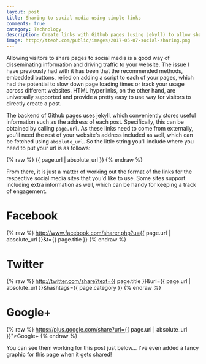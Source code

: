 ```yaml
---
layout: post
title: Sharing to social media using simple links
comments: true
category: Technology
description: Create links with Github pages (using jekyll) to allow sharing to social media without needing to load extra javascript
image: http://tteoh.com/public/images/2017-05-07-social-sharing.png
---
```


Allowing visitors to share pages to social media is a good way of disseminating information and driving traffic to your website. The issue I have previously had with it has been that the recommended methods, embedded buttons, relied on adding a script to each of your pages, which had the potential to slow down page loading times or track your usage across different websites. HTML hyperlinks, on the other hand, are universally supported and provide a pretty easy to use way for visitors to directly create a post.

<!--break-->

The backend of Github pages uses jekyll, which conveniently stores useful information such as the address of each post. Specifically, this can be obtained by calling `page.url`. As these links need to come from externally, you'll need the rest of your website's address included as well, which can be fetched using `absolute_url`. So the little string you'll include where you need to put your url is as follows:

{% raw %}
    {{ page.url | absolute_url }}
{% endraw %}

From there, it is just a matter of working out the format of the links for the respective social media sites that you'd like to use. Some sites support including extra information as well, which can be handy for keeping a track of engagement.

# Facebook

{% raw %}
    http://www.facebook.com/sharer.php?u={{ page.url | absolute_url }}&t={{ page.title }}
{% endraw %}

# Twitter

{% raw %}
    http://twitter.com/share?text={{ page.title }}&url={{ page.url | absolute_url }}&hashtags={{ page.category }}
{% endraw %}

# Google+

{% raw %}
https://plus.google.com/share?url={{ page.url | absolute_url }}">Google+</a></small>
{% endraw %}

You can see them working for this post just below... I've even added a fancy graphic for this page when it gets shared!
